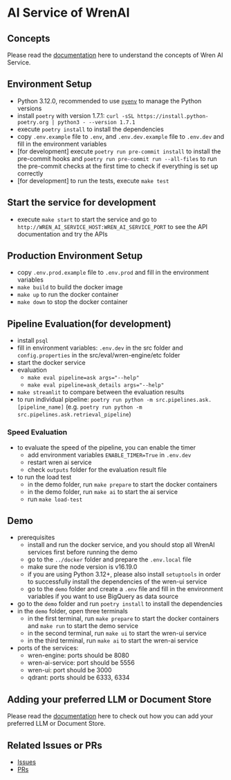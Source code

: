 # AI Service of WrenAI

## Concepts

Please read the [documentation](https://docs.getwren.ai/concept/wren_ai_service) here to understand the concepts of Wren AI Service.

## Environment Setup

- Python 3.12.0, recommended to use [`pyenv`](https://github.com/pyenv/pyenv?tab=readme-ov-file#installation) to manage the Python versions
- install `poetry` with version 1.7.1: `curl -sSL https://install.python-poetry.org | python3 - --version 1.7.1`
- execute `poetry install` to install the dependencies
- copy `.env.example` file to `.env`, and `.env.dev.example` file to `.env.dev` and fill in the environment variables
- [for development] execute `poetry run pre-commit install` to install the pre-commit hooks and `poetry run pre-commit run --all-files` to run the pre-commit checks at the first time to check if everything is set up correctly
- [for development] to run the tests, execute `make test`

## Start the service for development

- execute `make start` to start the service and go to `http://WREN_AI_SERVICE_HOST:WREN_AI_SERVICE_PORT` to see the API documentation and try the APIs

## Production Environment Setup

- copy `.env.prod.example` file to `.env.prod` and fill in the environment variables
- `make build` to build the docker image
- `make up` to run the docker container
- `make down` to stop the docker container

## Pipeline Evaluation(for development)

- install `psql`
- fill in environment variables: `.env.dev` in the src folder and `config.properties` in the src/eval/wren-engine/etc folder
- start the docker service
- evaluation
  - `make eval pipeline=ask args="--help"`
  - `make eval pipeline=ask_details args="--help"`
- `make streamlit` to compare between the evaluation results
- to run individual pipeline: `poetry run python -m src.pipelines.ask.[pipeline_name]` (e.g. `poetry run python -m src.pipelines.ask.retrieval_pipeline`)

### Speed Evaluation

- to evaluate the speed of the pipeline, you can enable the timer
  - add environment variables `ENABLE_TIMER=True` in `.env.dev`
  - restart wren ai service
  - check `outputs` folder for the evaluation result file
- to run the load test
  - in the demo folder, run `make prepare` to start the docker containers
  - in the demo folder, run `make ai` to start the ai service
  - run `make load-test`

## Demo

- prerequisites
  - install and run the docker service, and you should stop all WrenAI services first before running the demo
  - go to the `../docker` folder and prepare the `.env.local` file
  - make sure the node version is v16.19.0
  - if you are using Python 3.12+, please also install `setuptools` in order to successfully install the dependencies of the wren-ui service
  - go to the `demo` folder and create a `.env` file and fill in the environment variables if you want to use BigQuery as data source
- go to the `demo` folder and run `poetry install` to install the dependencies
- in the `demo` folder, open three terminals
  - in the first terminal, run `make prepare` to start the docker containers and `make run` to start the demo service
  - in the second terminal, run `make ui` to start the wren-ui service
  - in the third terminal, run `make ai` to start the wren-ai service
- ports of the services:
  - wren-engine: ports should be 8080
  - wren-ai-service: port should be 5556
  - wren-ui: port should be 3000
  - qdrant: ports should be 6333, 6334

## Adding your preferred LLM or Document Store

Please read the [documentation](https://docs.getwren.ai/installation/custom_llm) here to check out how you can add your preferred LLM or Document Store.

## Related Issues or PRs

- [Issues](https://github.com/Canner/WrenAI/issues?q=is%3Aopen+is%3Aissue+label%3Amodule%2Fai-service)
- [PRs](https://github.com/Canner/WrenAI/pulls?q=is%3Aopen+is%3Apr+label%3Amodule%2Fai-service)